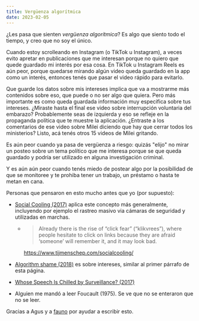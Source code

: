 ```yaml
---
title: Vergüenza algorítmica
date: 2023-02-05
---
```


¿Les pasa que sienten _vergüenza algorítmica_? Es algo que siento todo el tiempo, y creo que no soy el único.

Cuando estoy scrolleando en Instagram (o TikTok u Instagram), a veces evito apretar en publicaciones que me interesan porque no quiero que quede guardado mi interés por esa cosa. En TikTok u Instagram Reels es aún peor, porque quedarse mirando algún video queda guardado en la app como un interés, entonces tenés que pasar el video rápido para evitarlo.

Que guarde los datos sobre mis intereses implica que va a mostrarme más contenidos sobre eso, que puede o no ser algo que quiera. Pero más importante es como queda guardada información muy especifica sobre tus intereses. ¿Miraste hasta el final ese video sobre interrupción voluntaria del embarazo? Probablemente seas de izquierda y eso se refleje en la propaganda política que te muestre la aplicación. ¿Entraste a los comentarios de ese video sobre Milei diciendo que hay que cerrar todos los ministerios? Listo, acá tenés otros 15 videos de Milei gritando.

Es aún peor cuando ya pasa de vergüenza a riesgo: quizás "elijo" no mirar un posteo sobre un tema político que me interesa porque se que queda guardado y podría ser utilizado en alguna investigación criminal.

Y es aún aún peor cuando tenés miedo de postear algo por la posibilidad de que se monitoree y te prohiba tener un trabajo, un préstamo o hasta te metan en cana.

Personas que pensaron en esto mucho antes que yo (por supuesto):

-   [Social Cooling (2017)](https://www.socialcooling.com/) aplica este concepto más generalmente, incluyendo por ejemplo el rastreo masivo via cámaras de seguridad y utilizadas en marchas.

    -   > Already there is the rise of “click fear” (“klikvrees”), where people hesitate to click on links because they are afraid ‘someone’ will remember it, and it may look bad.

        <https://www.tijmenschep.com/socialcooling/>

-   [Algorithm shame (2018)](https://nymag.com/intelligencer/2018/10/algorithm-shame-the-feeling-of-being-seen-by-the-algorithm.html) es sobre intereses, similar al primer párrafo de esta página.
-   [Whose Speech Is Chilled by Surveillance? (2017)](https://slate.com/technology/2017/07/women-young-people-experience-the-chilling-effects-of-surveillance-at-higher-rates.html)
-   Alguien me mandó a leer Foucault (1975). Se ve que no se enteraron que no se leer.

Gracias a Agus y a [fauno](https://fauno.endefensadelsl.org/) por ayudar a escribir esto.
